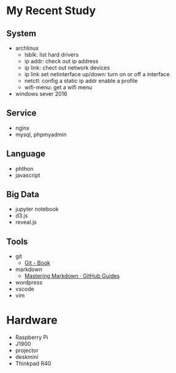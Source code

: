 # My Recent Study

## System
- archlinux
  - lsblk: list hard drivers
  - ip addr: check out ip address
  - ip link: chect out network devices
  - ip link set netinterface up/down: turn on or off a interface
  - netctl: config a static ip addr enable a profile
  - wifi-menu: get a wifi menu
- windows sever 2016
## Service
- nginx
- mysql, phpmyadmin
## Language
- phthon
- javascript
## Big Data
- jupyter notebook
- d3.js
- reveal.js
## Tools
- git
  - [Git - Book](https://git-scm.com/book/zh/v2)
- markdown
  - [Mastering Markdown · GitHub Guides](https://guides.github.com/features/mastering-markdown/)
- wordpress
- vscode
- vim

# Hardware
- Raspberry Pi
- J1900
- projector
- deskmini
- Thinkpad R40
